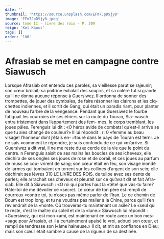 ```yaml
---
date: ''
thumbnail: 'https://source.unsplash.com/EFm7JpD9jy8'
image: 'EFm7JpD9jy8.jpeg'
source: tome II - livre des rois - P. 309
reign: 'Keï Kaous'
tags: []
order: '106'
---
```


# Afrasiab se met en campagne contre Siawusch

Lorsque Afrasiab ont entendu ces paroles, sa vieillesse parut se rajeunir; son cœur brûlait; sa poitrine exhalait des soupirs, et sa colère fut.si grande qu’il ne donna aucune réponse à Guersiwez.
Il ordonna de sonner des trompettes, de jouer des cymbales, de faire résonner les clairons et les clq- chettes indiennes, et il sortit de Gang, qui était un
paradis riant, pour planter de nouveau l’arbre de la vengeance.
Pendant que Guersiwez le fourbe fatiguait les courroies de ses étriers sur la route du Touran, Sia- wusch entra tristement dans l’appartement des fem- mes, le corps tremblant, les joues pâles. Ferenguis lui dit : «O héros avide de combats! qu’est-il arrivé
se que tu aies changé de couleur?» Il lui répondit : r: 0 «femme au beau visage! l’honneur dont j’étais en-
:rtouré dans le pays de Touran est terni. Je ne sais «comment te répondre, je suis confondu de ce qui «m’arrive. Si Guersiwez a dit vrai, il ne me reste du
æ cercle de la vie que le point du centre. n
Ferenguis saisit de ses mains les boucles de ses
icheveux, elle déchira de ses ongles ses joues de rose
et de corail, et ces joues au parfum de musc se cou- vrirent de sang; son cœur était en feu, son visage inondé de larmes qui tombaient en torrent sur les collines d’argent de son sein; elle déchirait ses lèvres
310 LE LIVRE DES ROIS.
de tulipe avec ses dents de perles; elle arrachait ses cheveux et pleurait sur ce qu’avait dit et fait Afra- siab. Elle dit à Siawusch : «O roi qui portes haut la «tête! que vas-tu faire? Hâte-toi de me dévoiler ce «secret. Le cœur de ton père est rempli de courroux «contre toi, tu n’oses pas même parler de l’lran. Le
ce chemin de Boum est trop long, et tu ne voudras pas maller à la Chine, parce qu’il t’en reviendrait de la «honte. Où trouveras-tu maintenant un asile? Le «seul qui te reste, c’est le maître du soleil et de la
«lune.»
Siawusch lui répondit : «Guersiwez, qui est mon «ami, est maintenant en route avec un bon mes- «sage pour Afrasiab, et il a certainement apaisé le «roi, adouci son cœur, et rempli de tendresse son i«âme haineuse.» Il dit, et mit sa confiance en Dieu; mais son cœur était sombre à cause de la rigueur de sa destinée.

